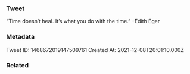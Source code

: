 ### Tweet
“Time doesn’t heal. It’s what you do with the time.” –Edith Eger

### Metadata
Tweet ID: 1468672019147509761
Created At: 2021-12-08T20:01:10.000Z

### Related

